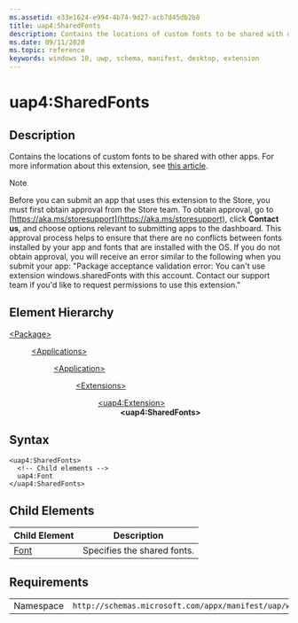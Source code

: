 ```yaml
---
ms.assetid: e33e1624-e994-4b74-9d27-acb7d45db2b8
title: uap4:SharedFonts
description: Contains the locations of custom fonts to be shared with other apps. This version of the extension is in the uap4 namespace.
ms.date: 09/11/2020
ms.topic: reference
keywords: windows 10, uwp, schema, manifest, desktop, extension 
---
```


# uap4:SharedFonts

## Description

Contains the locations of custom fonts to be shared with other apps. For more information about this extension, see [this article](/windows/apps/desktop/modernize/desktop-to-uwp-extensions#share-fonts-with-other-windows-applications).

> [!NOTE]
> Before you can submit an app that uses this extension to the Store, you must first obtain approval from the Store team. To obtain approval, go to [https://aka.ms/storesupport](https://aka.ms/storesupport), click **Contact us**, and choose options relevant to submitting apps to the dashboard. This approval process helps to ensure that there are no conflicts between fonts installed by your app and fonts that are installed with the OS. If you do not obtain approval, you will receive an error similar to the following when you submit your app: "Package acceptance validation error: You can't use extension windows.sharedFonts with this account. Contact our support team if you'd like to request permissions to use this extension."

## Element Hierarchy
<dl>
<dt><a href="element-package.md">&lt;Package&gt;</a></dt>
<dd>
<dl>
<dt><a href="element-applications.md">&lt;Applications&gt;</a></dt>
<dd>
<dl>
<dt><a href="element-application.md">&lt;Application&gt;</a></dt>
<dd>
<dl>
<dt><a href="element-1-extensions.md">&lt;Extensions&gt;</a></dt>
<dd>
<dl>
<dt><a href="element-uap4-extension.md">&lt;uap4:Extension&gt;</a></dt>
<dd><b>&lt;uap4:SharedFonts&gt;</b></dd>
</dl>
</dd>
</dl>
</dd>
</dl>
</dd>
</dl>
</dd>
</dl>

## Syntax
```syntax
<uap4:SharedFonts>
  <!-- Child elements -->
  uap4:Font
</uap4:SharedFonts>
```


## Child Elements
| Child Element | Description |
|---------------|-------------|
| [Font](element-uap4-font.md) | Specifies the shared fonts. |

## Requirements

|   |   |
|--|--|
| Namespace | `http://schemas.microsoft.com/appx/manifest/uap/windows10/4` |
